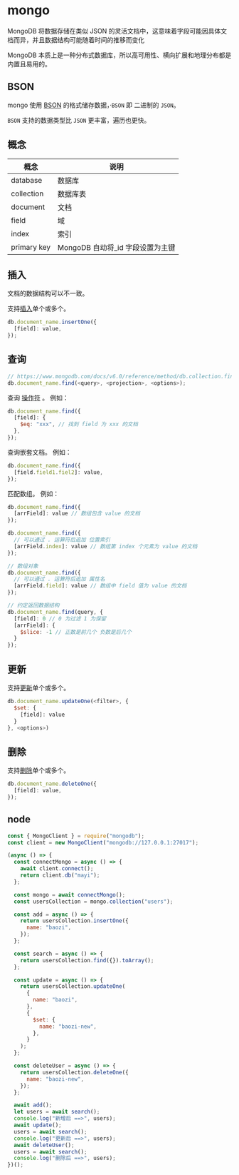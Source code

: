# mongo

MongoDB 将数据存储在类似 JSON 的灵活文档中，这意味着字段可能因具体文档而异，并且数据结构可能随着时间的推移而变化

MongoDB 本质上是一种分布式数据库，所以高可用性、横向扩展和地理分布都是内置且易用的。

## BSON

mongo 使用 [BSON](https://www.mongodb.com/json-and-bson) 的格式储存数据，·`BSON` 即 二进制的 `JSON`。

`BSON` 支持的数据类型比 `JSON` 更丰富，遍历也更快。

## 概念

| 概念        | 说明                              |
| ----------- | --------------------------------- |
| database    | 数据库                            |
| collection  | 数据库表                          |
| document    | 文档                              |
| field       | 域                                |
| index       | 索引                              |
| primary key | MongoDB 自动将\_id 字段设置为主键 |

## 插入

文档的数据结构可以不一致。

支持[插入](https://www.mongodb.com/docs/v6.0/tutorial/insert-documents/)单个或多个。

```javascript
db.document_name.insertOne({
  [field]: value,
});
```

## 查询

```javascript
// https://www.mongodb.com/docs/v6.0/reference/method/db.collection.find/#mongodb-method-db.collection.find
db.document_name.find(<query>, <projection>, <options>);
```

查询 [操作符](https://www.mongodb.com/docs/v6.0/reference/operator/query/) 。 例如：

```javascript
db.document_name.find({
  [field]: {
    $eq: "xxx", // 找到 field 为 xxx 的文档
  },
});
```

查询嵌套文档。 例如：

```javascript
db.document_name.find({
  [field.field1.fiel2]: value,
});
```

匹配数组。 例如：

```javascript
db.document_name.find({
  [arrField]: value // 数组包含 value 的文档
});

db.document_name.find({
  // 可以通过 . 运算符后追加 位置索引
  [arrField.index]: value // 数组第 index 个元素为 value 的文档
});

// 数组对象
db.document_name.find({
  // 可以通过 . 运算符后追加 属性名
  [arrField.field]: value // 数组中 field 值为 value 的文档
});

// 约定返回数据结构
db.document_name.find(query, {
  [field]: 0 // 0 为过滤 1 为保留
  [arrField]: {
    $slice: -1 // 正数是前几个 负数是后几个
  }
});
```

## 更新

支持[更新](https://www.mongodb.com/docs/v6.0/tutorial/update-documents/)单个或多个。

```javascript
db.document_name.updateOne(<filter>, {
  $set: {
    [field]: value
  }
}, <options>)
```

## 删除

支持[删除](https://www.mongodb.com/docs/v6.0/tutorial/remove-documents/)单个或多个。

```javascript
db.document_name.deleteOne({
  [field]: value,
});
```

## node

```javascript
const { MongoClient } = require("mongodb");
const client = new MongoClient("mongodb://127.0.0.1:27017");

(async () => {
  const connectMongo = async () => {
    await client.connect();
    return client.db("mayi");
  };

  const mongo = await connectMongo();
  const usersCollection = mongo.collection("users");

  const add = async () => {
    return usersCollection.insertOne({
      name: "baozi",
    });
  };

  const search = async () => {
    return usersCollection.find({}).toArray();
  };

  const update = async () => {
    return usersCollection.updateOne(
      {
        name: "baozi",
      },
      {
        $set: {
          name: "baozi-new",
        },
      }
    );
  };

  const deleteUser = async () => {
    return usersCollection.deleteOne({
      name: "baozi-new",
    });
  };

  await add();
  let users = await search();
  console.log("新增后 ==>", users);
  await update();
  users = await search();
  console.log("更新后 ==>", users);
  await deleteUser();
  users = await search();
  console.log("删除后 ==>", users);
})();

```